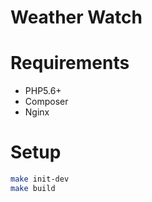 # Weather Watch

# Requirements

 * PHP5.6+
 * Composer
 * Nginx

# Setup

```bash
make init-dev
make build
```